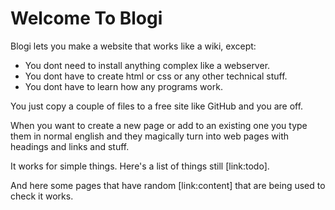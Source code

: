 # Welcome To Blogi

Blogi lets you make a website that works like a wiki, except:

* You dont need to install anything complex like a webserver.
* You dont have to create html or css or any other technical stuff.
* You dont have to learn how any programs work.

You just copy a couple of files to a free site like GitHub and you are off.

When you want to create a new page or add to an existing one you type them in normal english and they magically turn into web pages with headings and links and stuff.

It works for simple things. Here's a list of things still [link:todo].

And here some pages that have random [link:content] that are being used to check it works.

